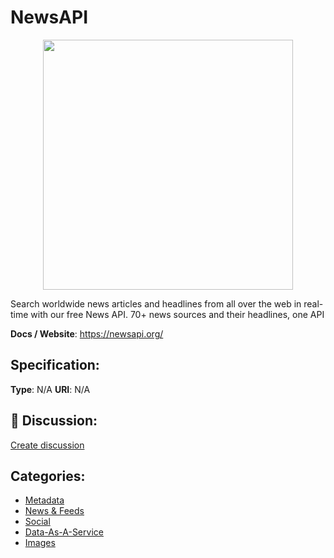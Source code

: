 # NewsAPI
<p align="center">
    <img width="400" src="https://raw.githubusercontent.com/apis-list/apis-list/main/apis/newsapi/logo_256x256.png" />
</p>

Search worldwide news articles and headlines from all over the web in real-time with our free News API. 70+ news sources and their headlines, one API

**Docs / Website**: https://newsapi.org/

## Specification:
**Type**:  N/A 
**URI**:  N/A 

## 💬 Discussion:
[Create discussion](https://github.com/apis-list/apis-list/discussions/new)

## Categories:
- [Metadata](https://github.com/apis-list/apis-list#metadata)
- [News & Feeds](https://github.com/apis-list/apis-list#news-and-feeds)
- [Social](https://github.com/apis-list/apis-list#social)
- [Data-As-A-Service](https://github.com/apis-list/apis-list#data-as-a-service)
- [Images](https://github.com/apis-list/apis-list#images)



